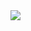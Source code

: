 <img src="{https://user-images.githubusercontent.com/118809108/216825088-c4fa8d0f-e86b-4959-bc89-c0ad2d202879.JPG}">
